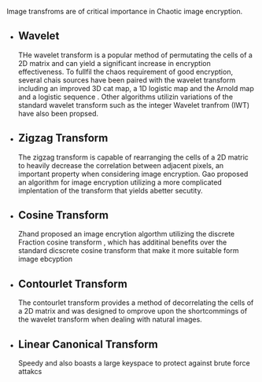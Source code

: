 Image transfroms are of critical importance in Chaotic image encryption.

- ## Wavelet
	THe wavelet transform is a popular method of permutating the cells of a 2D matrix and can yield a significant increase in encryption effectiveness. To fullfil the chaos requirement of good encryption, several chais sources have been paired with the wavelet transform including an improved 3D cat map, a 1D logistic map and the Arnold map and a logistic sequence . Other algorithms utilizin variations of the standard wavelet transform such as the integer Wavelet tranfrom (IWT) have also been propsed.
- ## Zigzag Transform
	The zigzag transform is capable of rearranging the cells of a 2D matric to heavily decrease the correlation between adjacent pixels, an important property when considering image encryption. Gao proposed an algorithm for image encryption utilizing a more complicated implentation of the transform that yields abetter secutity.
- ## Cosine Transform
	Zhand proposed an image encrytion algorthm utilizing the discrete Fraction cosine transform , which has additinal benefits over the standard dicscrete cosine transform that make it more suitable form image ebcyption
- ## Contourlet Transform
	The contourlet transform provides a method of decorrelating the cells of a 2D matrix and was designed to omprove upon the shortcommings of the wavelet transform when dealing with natural images.
- ## Linear Canonical Transform
	Speedy and also boasts a large keyspace to protect against brute force attakcs
